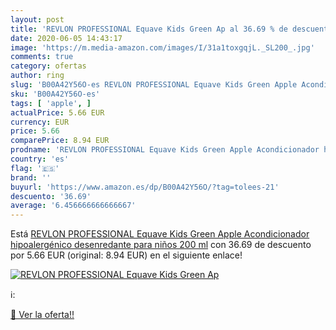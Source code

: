 ```yaml
---
layout: post
title: 'REVLON PROFESSIONAL Equave Kids Green Ap al 36.69 % de descuento'
date: 2020-06-05 14:43:17
image: 'https://m.media-amazon.com/images/I/31a1toxgqjL._SL200_.jpg'
comments: true
category: ofertas
author: ring
slug: 'B00A42Y56O-es REVLON PROFESSIONAL Equave Kids Green Apple Acondicionador...'
sku: 'B00A42Y56O-es'
tags: [ 'apple', ]
actualPrice: 5.66 EUR
currency: EUR
price: 5.66
comparePrice: 8.94 EUR
prodname: 'REVLON PROFESSIONAL Equave Kids Green Apple Acondicionador hipoalergénico desenredante para niños 200 ml'
country: 'es'
flag: '🇪🇸'
brand: ''
buyurl: 'https://www.amazon.es/dp/B00A42Y56O/?tag=tolees-21'
descuento: '36.69'
average: '6.456666666666667'
---
```


Está [REVLON PROFESSIONAL Equave Kids Green Apple Acondicionador hipoalergénico desenredante para niños 200 ml](https://www.amazon.es/dp/B00A42Y56O/?tag=tolees-21) con 36.69 de descuento por 5.66 EUR (original: 8.94 EUR) en el siguiente enlace!

[![REVLON PROFESSIONAL Equave Kids Green Ap](https://m.media-amazon.com/images/I/31a1toxgqjL._SL200_.jpg)](https://www.amazon.es/dp/B00A42Y56O/?tag=tolees-21)

ℹ️:


[🛒 Ver la oferta!!](https://www.amazon.es/dp/B00A42Y56O/?tag=tolees-21)
